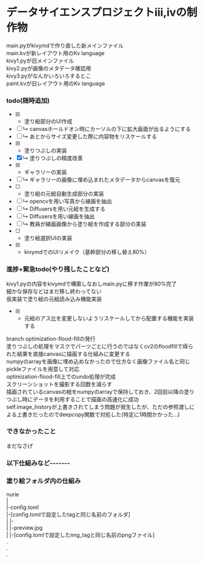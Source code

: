 #  データサイエンスプロジェクトⅲ,ⅳの制作物

main.pyがkivymdで作り直した新メインファイル  
main.kvが新レイアウト用のKv language  
kivy1.pyが旧メインファイル  
kivy2.pyが画像のメタデータ確認用  
kivy3.pyがなんかいろいろするとこ  
paint.kvが旧レイアウト用のKv language  

### todo(随時追加)

- [x] - 塗り絵部分のUI作成
- [ ] ↳ canvasホールドオン時にカーソルの下に拡大画面が出るようにする
- [ ] ↳ あとからサイズ変更した際に内容物をリスケールする 
- [x] - 塗りつぶしの実装
- [x] ↳ 塗りつぶしの精度改善
- [x] - ギャラリーの実装
- [ ] ↳ ギャラリーの画像に埋め込まれたメタデータからcanvasを復元
- [ ] - 塗り絵の元絵自動生成部分の実装
- [ ] ↳ opencvを用い写真から線画を抽出
- [ ] ↳ Diffusersを用い元絵を生成する
- [ ] ↳ Diffusersを用い線画を抽出
- [ ] ↳ 教員が線画画像から塗り絵を作成する部分の実装
- [ ] - 塗り絵選択UIの実装
- [x] - kivymdでのUIリメイク（基幹部分の移し替え80%）

### 進捗+緊急todo(やり残したことなど)
kivy1.pyの内容をkivymdで構築しなおしmain.pyに移す作業が80%完了  
細かな保存などはまだ移し終わってない  
仮実装で塗り絵の元絵読み込み機能実装  
- [x] - 元絵のアス比を変更しないようリスケールしてから配置する機能を実装する

branch optimization-flood-fillの発行  
塗りつぶしの処理をマスクでパーツごとに行うのではなくcv2のfloodfillで得られた結果を直接canvasに描画する仕組みに変更する  
numpyのarrayを画像に埋め込めなかったので仕方なく画像ファイル名と同じpickleファイルを用意して対応  
optimization-flood-fill上でのundo処理が完成  
スクリーンショットを撮影する回数を減らす  
描画されているcanvasの絵をnumpyのarrayで保持しておき、2回目以降の塗りつぶし時にデータを利用することで描画の高速化に成功  
self.image_historyが上書きされてしまう問題が発生したが、ただの参照渡しによる上書きだったのでdeepcopy関数で対処した(特定に1時間かかった...)  



### できなかったこと

まだなさげ


### 以下仕組みなど-------

### 塗り絵フォルダ内の仕組み

nurie  
  |  
  |-config.toml  
  |-[config.tomlで設定したtagと同じ名前のフォルダ]  
  |     |-  
  |     |-preview.jpg  
  |     |-[config.tomlで設定したimg_tagと同じ名前のpngファイル]  
  .  
  .  
  .  
